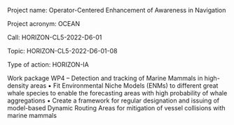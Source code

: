 Project name: Operator-Centered Enhancement of Awareness in Navigation

Project acronym: OCEAN

Call: HORIZON-CL5-2022-D6-01

Topic: HORIZON-CL5-2022-D6-01-08

Type of action: HORIZON-IA


Work package WP4 – Detection and tracking of Marine Mammals in high-density areas
▪ Fit Environmental Niche Models (ENMs) to different great whale species to enable the forecasting areas with high probability of whale aggregations
▪ Create a framework for regular designation and issuing of model-based Dynamic Routing Areas for mitigation of vessel collisions with marine mammals

